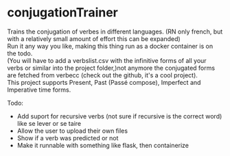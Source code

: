 # conjugationTrainer
<p>Trains the conjugation of verbes in different languages. (RN only french, but with a relatively small amount of effort this can be expanded)<br>
Run it any way you like, making this thing run as a docker container is on the todo.<br>
(You will have to add a verbslist.csv with the infinitive forms of all your verbs or similar into the project folder,)<bold>not anymore</bold> the conjugated forms are fetched from verbecc (check out the github, it's a cool project).<br>
This project supports Present, Past (Passé compose), Imperfect and Imperative time forms.</p>
Todo:
<ul>
  <li>Add suport for recursive verbs (not sure if recursive is the correct word) like se lever or se taire</li>
  <li>Allow the user to upload their own files</li>
  <li>Show if a verb was predicted or not</li>
  <li>Make it runnable with something like flask, then containerize</li>
</ul>
